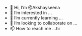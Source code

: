 - 👋 Hi, I’m @Akshayseena
- 👀 I’m interested in ...
- 🌱 I’m currently learning ...
- 💞️ I’m looking to collaborate on ...
- 📫 How to reach me ...hi


<!---
Akshayseena/Akshayseena is a ✨ special ✨ repository because its `README.md` (this file) appears on your GitHub profile.
You can click the Preview link to take a look at your changes.
--->
